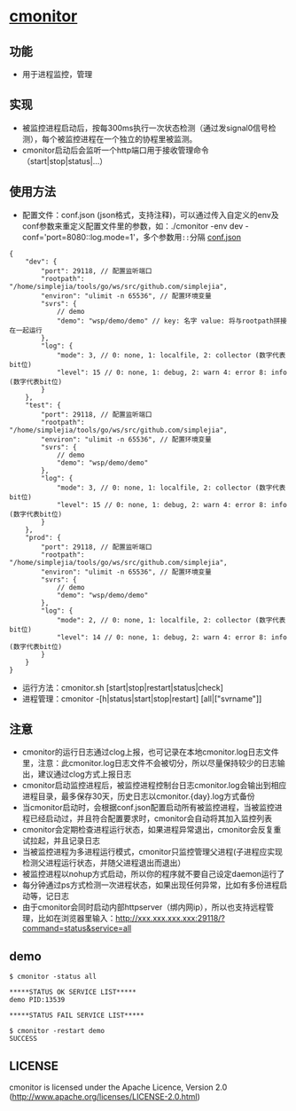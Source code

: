 # [cmonitor](http://github.com/simplejia/cmonitor)
## 功能
* 用于进程监控，管理

## 实现
* 被监控进程启动后，按每300ms执行一次状态检测（通过发signal0信号检测），每个被监控进程在一个独立的协程里被监测。
* cmonitor启动后会监听一个http端口用于接收管理命令（start|stop|status|...）

## 使用方法
* 配置文件：conf.json (json格式，支持注释)，可以通过传入自定义的env及conf参数来重定义配置文件里的参数，如：./cmonitor -env dev -conf='port=8080::log.mode=1'，多个参数用`::`分隔
[conf.json](http://github.com/simplejia/cmonitor/tree/master/conf/conf.json)
```
{
    "dev": {
        "port": 29118, // 配置监听端口
        "rootpath": "/home/simplejia/tools/go/ws/src/github.com/simplejia",
        "environ": "ulimit -n 65536", // 配置环境变量
        "svrs": {
            // demo
            "demo": "wsp/demo/demo" // key: 名字 value: 将与rootpath拼接在一起运行
        },
        "log": {
            "mode": 3, // 0: none, 1: localfile, 2: collector (数字代表bit位)
            "level": 15 // 0: none, 1: debug, 2: warn 4: error 8: info (数字代表bit位)
        }
    },
    "test": {
        "port": 29118, // 配置监听端口
        "rootpath": "/home/simplejia/tools/go/ws/src/github.com/simplejia",
        "environ": "ulimit -n 65536", // 配置环境变量
        "svrs": {
            // demo 
            "demo": "wsp/demo/demo"
        },
        "log": {
            "mode": 3, // 0: none, 1: localfile, 2: collector (数字代表bit位)
            "level": 15 // 0: none, 1: debug, 2: warn 4: error 8: info (数字代表bit位)
        }
    },
    "prod": {
        "port": 29118, // 配置监听端口
        "rootpath": "/home/simplejia/tools/go/ws/src/github.com/simplejia",
        "environ": "ulimit -n 65536", // 配置环境变量
        "svrs": {
            // demo 
            "demo": "wsp/demo/demo"
        },
        "log": {
            "mode": 2, // 0: none, 1: localfile, 2: collector (数字代表bit位)
            "level": 14 // 0: none, 1: debug, 2: warn 4: error 8: info (数字代表bit位)
        }
    }
}
```
* 运行方法：cmonitor.sh [start|stop|restart|status|check]
* 进程管理：cmonitor -[h|status|start|stop|restart] [all|["svrname"]]

## 注意
* cmonitor的运行日志通过clog上报，也可记录在本地cmonitor.log日志文件里，注意：此cmonitor.log日志文件不会被切分，所以尽量保持较少的日志输出，建议通过clog方式上报日志
* cmonitor启动监控进程后，被监控进程控制台日志cmonitor.log会输出到相应进程目录，最多保存30天，历史日志以cmonitor.{day}.log方式备份
* 当cmonitor启动时，会根据conf.json配置启动所有被监控进程，当被监控进程已经启动过，并且符合配置要求时，cmonitor会自动将其加入监控列表
* cmonitor会定期检查进程运行状态，如果进程异常退出，cmonitor会反复重试拉起，并且记录日志
* 当被监控进程为多进程运行模式，cmonitor只监控管理父进程(子进程应实现检测父进程运行状态，并随父进程退出而退出）
* 被监控进程以nohup方式启动，所以你的程序就不要自己设定daemon运行了
* 每分钟通过ps方式检测一次进程状态，如果出现任何异常，比如有多份进程启动等，记日志
* 由于cmonitor会同时启动内部httpserver（绑内网ip），所以也支持远程管理，比如在浏览器里输入：http://xxx.xxx.xxx.xxx:29118/?command=status&service=all

## demo
```
$ cmonitor -status all

*****STATUS OK SERVICE LIST*****
demo PID:13539

*****STATUS FAIL SERVICE LIST*****

$ cmonitor -restart demo
SUCCESS
```

## LICENSE
cmonitor is licensed under the Apache Licence, Version 2.0
(http://www.apache.org/licenses/LICENSE-2.0.html)
